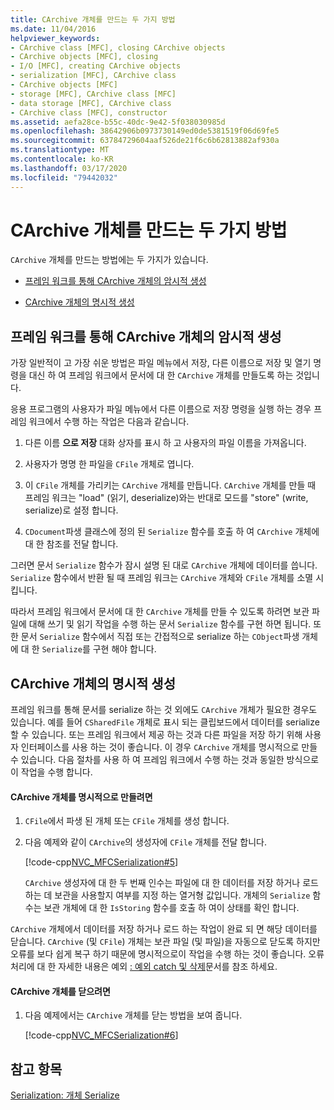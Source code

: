 ```yaml
---
title: CArchive 개체를 만드는 두 가지 방법
ms.date: 11/04/2016
helpviewer_keywords:
- CArchive class [MFC], closing CArchive objects
- CArchive objects [MFC], closing
- I/O [MFC], creating CArchive objects
- serialization [MFC], CArchive class
- CArchive objects [MFC]
- storage [MFC], CArchive class [MFC]
- data storage [MFC], CArchive class
- CArchive class [MFC], constructor
ms.assetid: aefa28ce-b55c-40dc-9e42-5f038030985d
ms.openlocfilehash: 38642906b0973730149ed0de5381519f06d69fe5
ms.sourcegitcommit: 63784729604aaf526de21f6c6b62813882af930a
ms.translationtype: MT
ms.contentlocale: ko-KR
ms.lasthandoff: 03/17/2020
ms.locfileid: "79442032"
---
```

# <a name="two-ways-to-create-a-carchive-object"></a>CArchive 개체를 만드는 두 가지 방법

`CArchive` 개체를 만드는 방법에는 두 가지가 있습니다.

- [프레임 워크를 통해 CArchive 개체의 암시적 생성](#_core_implicit_creation_of_a_carchive_object_via_the_framework)

- [CArchive 개체의 명시적 생성](#_core_explicit_creation_of_a_carchive_object)

##  <a name="_core_implicit_creation_of_a_carchive_object_via_the_framework"></a>프레임 워크를 통해 CArchive 개체의 암시적 생성

가장 일반적이 고 가장 쉬운 방법은 파일 메뉴에서 저장, 다른 이름으로 저장 및 열기 명령을 대신 하 여 프레임 워크에서 문서에 대 한 `CArchive` 개체를 만들도록 하는 것입니다.

응용 프로그램의 사용자가 파일 메뉴에서 다른 이름으로 저장 명령을 실행 하는 경우 프레임 워크에서 수행 하는 작업은 다음과 같습니다.

1. 다른 이름 **으로 저장** 대화 상자를 표시 하 고 사용자의 파일 이름을 가져옵니다.

1. 사용자가 명명 한 파일을 `CFile` 개체로 엽니다.

1. 이 `CFile` 개체를 가리키는 `CArchive` 개체를 만듭니다. `CArchive` 개체를 만들 때 프레임 워크는 "load" (읽기, deserialize)와는 반대로 모드를 "store" (write, serialize)로 설정 합니다.

1. `CDocument`파생 클래스에 정의 된 `Serialize` 함수를 호출 하 여 `CArchive` 개체에 대 한 참조를 전달 합니다.

그러면 문서 `Serialize` 함수가 잠시 설명 된 대로 `CArchive` 개체에 데이터를 씁니다. `Serialize` 함수에서 반환 될 때 프레임 워크는 `CArchive` 개체와 `CFile` 개체를 소멸 시킵니다.

따라서 프레임 워크에서 문서에 대 한 `CArchive` 개체를 만들 수 있도록 하려면 보관 파일에 대해 쓰기 및 읽기 작업을 수행 하는 문서 `Serialize` 함수를 구현 하면 됩니다. 또한 문서 `Serialize` 함수에서 직접 또는 간접적으로 serialize 하는 `CObject`파생 개체에 대 한 `Serialize`를 구현 해야 합니다.

##  <a name="_core_explicit_creation_of_a_carchive_object"></a>CArchive 개체의 명시적 생성

프레임 워크를 통해 문서를 serialize 하는 것 외에도 `CArchive` 개체가 필요한 경우도 있습니다. 예를 들어 `CSharedFile` 개체로 표시 되는 클립보드에서 데이터를 serialize 할 수 있습니다. 또는 프레임 워크에서 제공 하는 것과 다른 파일을 저장 하기 위해 사용자 인터페이스를 사용 하는 것이 좋습니다. 이 경우 `CArchive` 개체를 명시적으로 만들 수 있습니다. 다음 절차를 사용 하 여 프레임 워크에서 수행 하는 것과 동일한 방식으로이 작업을 수행 합니다.

#### <a name="to-explicitly-create-a-carchive-object"></a>CArchive 개체를 명시적으로 만들려면

1. `CFile`에서 파생 된 개체 또는 `CFile` 개체를 생성 합니다.

1. 다음 예제와 같이 `CArchive`의 생성자에 `CFile` 개체를 전달 합니다.

   [!code-cpp[NVC_MFCSerialization#5](../mfc/codesnippet/cpp/two-ways-to-create-a-carchive-object_1.cpp)]

   `CArchive` 생성자에 대 한 두 번째 인수는 파일에 대 한 데이터를 저장 하거나 로드 하는 데 보관을 사용할지 여부를 지정 하는 열거형 값입니다. 개체의 `Serialize` 함수는 보관 개체에 대 한 `IsStoring` 함수를 호출 하 여이 상태를 확인 합니다.

`CArchive` 개체에서 데이터를 저장 하거나 로드 하는 작업이 완료 되 면 해당 데이터를 닫습니다. `CArchive` (및 `CFile`) 개체는 보관 파일 (및 파일)을 자동으로 닫도록 하지만 오류를 보다 쉽게 복구 하기 때문에 명시적으로이 작업을 수행 하는 것이 좋습니다. 오류 처리에 대 한 자세한 내용은 예외 [: 예외 catch 및 삭제](../mfc/exceptions-catching-and-deleting-exceptions.md)문서를 참조 하세요.

#### <a name="to-close-the-carchive-object"></a>CArchive 개체를 닫으려면

1. 다음 예제에서는 `CArchive` 개체를 닫는 방법을 보여 줍니다.

   [!code-cpp[NVC_MFCSerialization#6](../mfc/codesnippet/cpp/two-ways-to-create-a-carchive-object_2.cpp)]

## <a name="see-also"></a>참고 항목

[Serialization: 개체 Serialize](../mfc/serialization-serializing-an-object.md)
